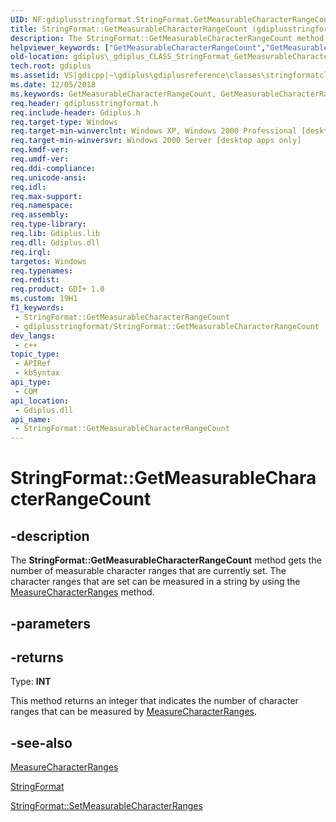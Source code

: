 ```yaml
---
UID: NF:gdiplusstringformat.StringFormat.GetMeasurableCharacterRangeCount
title: StringFormat::GetMeasurableCharacterRangeCount (gdiplusstringformat.h)
description: The StringFormat::GetMeasurableCharacterRangeCount method gets the number of measurable character ranges that are currently set. The character ranges that are set can be measured in a string by using the MeasureCharacterRanges method.
helpviewer_keywords: ["GetMeasurableCharacterRangeCount","GetMeasurableCharacterRangeCount method [GDI+]","GetMeasurableCharacterRangeCount method [GDI+]","StringFormat class","StringFormat class [GDI+]","GetMeasurableCharacterRangeCount method","StringFormat.GetMeasurableCharacterRangeCount","StringFormat::GetMeasurableCharacterRangeCount","_gdiplus_CLASS_StringFormat_GetMeasurableCharacterRangeCount_","gdiplus._gdiplus_CLASS_StringFormat_GetMeasurableCharacterRangeCount_"]
old-location: gdiplus\_gdiplus_CLASS_StringFormat_GetMeasurableCharacterRangeCount_.htm
tech.root: gdiplus
ms.assetid: VS|gdicpp|~\gdiplus\gdiplusreference\classes\stringformatclass\stringformatmethods\getmeasurablecharacterrangecount.htm
ms.date: 12/05/2018
ms.keywords: GetMeasurableCharacterRangeCount, GetMeasurableCharacterRangeCount method [GDI+], GetMeasurableCharacterRangeCount method [GDI+],StringFormat class, StringFormat class [GDI+],GetMeasurableCharacterRangeCount method, StringFormat.GetMeasurableCharacterRangeCount, StringFormat::GetMeasurableCharacterRangeCount, _gdiplus_CLASS_StringFormat_GetMeasurableCharacterRangeCount_, gdiplus._gdiplus_CLASS_StringFormat_GetMeasurableCharacterRangeCount_
req.header: gdiplusstringformat.h
req.include-header: Gdiplus.h
req.target-type: Windows
req.target-min-winverclnt: Windows XP, Windows 2000 Professional [desktop apps only]
req.target-min-winversvr: Windows 2000 Server [desktop apps only]
req.kmdf-ver: 
req.umdf-ver: 
req.ddi-compliance: 
req.unicode-ansi: 
req.idl: 
req.max-support: 
req.namespace: 
req.assembly: 
req.type-library: 
req.lib: Gdiplus.lib
req.dll: Gdiplus.dll
req.irql: 
targetos: Windows
req.typenames: 
req.redist: 
req.product: GDI+ 1.0
ms.custom: 19H1
f1_keywords:
 - StringFormat::GetMeasurableCharacterRangeCount
 - gdiplusstringformat/StringFormat::GetMeasurableCharacterRangeCount
dev_langs:
 - c++
topic_type:
 - APIRef
 - kbSyntax
api_type:
 - COM
api_location:
 - Gdiplus.dll
api_name:
 - StringFormat::GetMeasurableCharacterRangeCount
---
```


# StringFormat::GetMeasurableCharacterRangeCount


## -description

The <b>StringFormat::GetMeasurableCharacterRangeCount</b> method gets the number of measurable character ranges that are currently set. The character ranges that are set can be measured in a string by using the 
			<a href="/windows/desktop/api/gdiplusgraphics/nf-gdiplusgraphics-graphics-measurecharacterranges">MeasureCharacterRanges</a> method.

## -parameters

## -returns

Type: <b>INT</b>

This method returns an integer that indicates the number of character ranges that can be measured by <a href="/windows/desktop/api/gdiplusgraphics/nf-gdiplusgraphics-graphics-measurecharacterranges">MeasureCharacterRanges</a>.

## -see-also

<a href="/windows/desktop/api/gdiplusgraphics/nf-gdiplusgraphics-graphics-measurecharacterranges">MeasureCharacterRanges</a>



<a href="/windows/desktop/api/gdiplusstringformat/nl-gdiplusstringformat-stringformat">StringFormat</a>



<a href="/windows/desktop/api/gdiplusstringformat/nf-gdiplusstringformat-stringformat-setmeasurablecharacterranges">StringFormat::SetMeasurableCharacterRanges</a>

